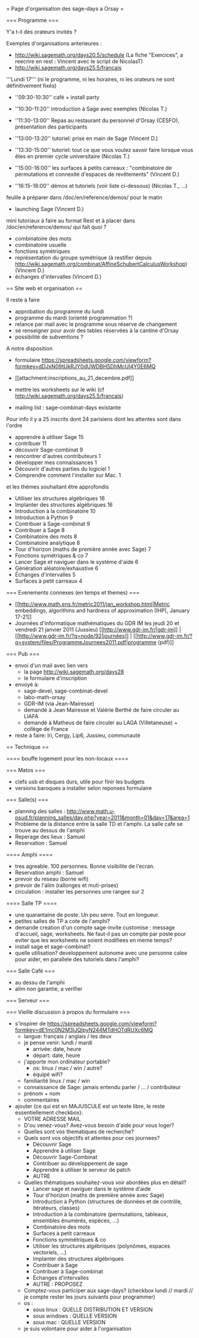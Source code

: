 = Page d'organisation des sage-days a Orsay =

=== Programme ===

Y'a t-il des orateurs invités ?

Exemples d'organisations anterieures :
  * http://wiki.sagemath.org/days20.5/schedule  (La fiche "Exercices", a reecrire en rest : Vincent avec le script de NicolasT)
  * http://wiki.sagemath.org/days25.5/francais

'''Lundi 17''' (ni le programme, ni les horaires, ni les orateurs ne sont définitivement fixés)
  * ''09:30-10:30'' café + install party
  * ''10:30-11:20'' introduction à Sage avec exemples (Nicolas T.)

  * ''11:30-13:00'' Repas au restaurant du personnel d'Orsay (CESFO), présentation des participants

  * ''13:00-13:20'' tutoriel: prise en main de Sage (Vincent D.)
  * ''13:30-15:00'' tutoriel: tout ce que vous voulez savoir faire lorsque vous êtes en premier cycle universitaire (Nicolas T.)
  * ''15:00-16:00'' les surfaces à petits carreaux : "combinatoire de permutations et connexité d'espaces de revêtements" (Vincent D.)
  * ''16:15-18:00'' démos et tutoriels (voir liste ci-dessous) (Nicolas T., ...)

feuille à préparer dans /doc/en/reference/demos/ pour le matin

  * launching Sage (Vincent D.)

mini tutoriaux à faire au format Rest et à placer dans /doc/en/reference/demos/ qui fait quoi ?

 * combinatoire des mots
 * combinatoire usuelle
 * fonctions symétriques
 * représentation du groupe symétrique (à restifier depuis http://wiki.sagemath.org/combinat/AffineSchubertCalculusWorkshop) (Vincent D.)
 * échanges d'intervalles (Vincent D.)

== Site web et organisation ==

Il reste à faire

  * approbation du programme du lundi
  * programme du mardi (orienté programmation ?)
  * relance par mail avec le programme sous réserve de changement
  * se renseigner pour avoir des tables réservées à la cantine d'Orsay
  * possibilité de subventions ?

A notre disposition
  * formulaire https://spreadsheets.google.com/viewform?formkey=dDJxN09tUkRJY0dUWDBHSDhMcUI4Y0E6MQ
  * [[attachment:inscriptions_au_21_decembre.pdf]]
  * mettre les worksheets sur le wiki (cf http://wiki.sagemath.org/days25.5/francais)

  * mailing list : sage-combinat-days existante

Pour info il y a 25 inscrits dont 24 parisiens dont les attentes sont dans l'ordre

  * apprendre à utiliser Sage 15
  * contribuer 11
  * découvrir Sage-combinat 9
  * rencontrer d'autres contributeurs 1
  * développer mes connaissances 1
  * Découvrir d'autres parties du logiciel 1
  * Comprendre comment l'installer sur Mac. 1

et les thèmes souhaitant être approfondis 

  * Utiliser les structures algébriques 16
  * Implanter des structures algébriques 16
  * Introduction à la combinatoire 10
  * Introduction à Python 9
  * Contribuer à Sage-combinat 9
  * Contribuer à Sage 8
  * Combinatoire des mots 8
  * Combinatoire analytique 8
  * Tour d'horizon (maths de première année avec Sage)  7
  * Fonctions symétriques & co 7
  * Lancer Sage et naviguer dans le système d'aide 6
  * Génération aléatoire/exhaustive 6
  * Échanges d'intervalles 5
  * Surfaces à petit carreaux 4

=== Evenements connexes (en temps et themes) ===

  * [[http://www.math.ens.fr/metric2011/jan_workshop.html|Metric embeddings, algorithms  and hardness of approximation (IHP), January 17-21]]
  * Journées d'informatique mathématiques du GDR IM les  jeudi 20 et vendredi 21 janvier 2011 (Jussieu)
  [[http://www.gdr-im.fr/|gdr-im]] | [[http://www.gdr-im.fr/?q=node/92|journées]] | [[http://www.gdr-im.fr/?q=system/files/ProgrammeJournees2011.pdf|programme (pdf)]]

=== Pub ===
  * envoi d'un mail avec lien vers
    * la page http://wiki.sagemath.org/days28
    * le formulaire d'inscription
  * envoyé à:
    * sage-devel, sage-combinat-devel
    * labo-math-orsay
    * GDR-IM (via Jean-Mairesse)
    * demandé à Jean Mairesse et Valérie Berthé de faire circuler au LIAFA
    * demandé à Matheus de faire circuler au LAGA (Villetaneuse) + collège de France
  * reste à faire: lri, Cergy, Lip6, Jussieu, communauté


== Technique ==

==== bouffe logement pour les non-locaux ====

=== Matos ===
  * clefs usb et disques durs, utile pour finir les budgets
  * versions baroques a installer selon reponses formulaire

=== Salle(s) ===
  * planning des salles : http://www.math.u-psud.fr/planning_salles/day.php?year=2011&month=01&day=17&area=1
  * Probleme de la distance entre la salle TD et l'amphi. La salle cafe se trouve au dessus de l'amphi
  * Reperage des lieux : Samuel
  * Reservation : Samuel

==== Amphi ====
  * tres agreable. 100 personnes. Bonne visibilite de l'ecran.
  * Reservation amphi : Samuel
  * prevoir du reseau (borne wifi)
  * prevoir de l'alim (rallonges et muti-prises)
  * circulation : installer les personnes une rangee sur 2


==== Salle TP ====
  * une quarantaine de poste. Un peu serre. Tout en longueur.
  * petites salles de TP a cote de l'amphi?
  * demande creation d'un compte sage-invite customise : message d'accueil, sage, worksheets. Ne faut-il pas un compte par poste pour eviter que les worksheets ne soient modifiees en meme temps?
  * install sage et sage-combinat?
  * quelle utilisation? developpement autonome avec une personne calee pour aider, en parallele des tutoriels dans l'amphi?

=== Salle Café ===
  * au dessu de l'amphi
  * alim non garantie, a verifier



=== Serveur ===


=== Vieille discussion à propos du formulaire ===

  * s'inspirer de https://spreadsheets.google.com/viewform?formkey=dE1mc0N2M3lJQlpyN244MTdHOTdRUXc6MQ
    * langue: français / anglais / les deux
    * je pense venir: lundi / mardi
      * arrivée: date, heure
      * départ: date, heure
    * j'apporte mon ordinateur portable?
      * os: linux / mac / win / autre?
      * équipé wifi?
    * familiarité linux / mac / win
    * connaissance de Sage: jamais entendu parler / ... / contributeur
    * prénom + nom
    * commentaires
  * ajouter (ce qui est en MAJUSCULE est un texte libre, le reste essentiellement checkbox):
    * VOTRE ADRESSE MAIL
    * D'ou venez-vous? Avez-vous besoin d'aide pour vous loger?
    * Quelles sont vos thematiques de recherche?
    * Quels sont vos objectifs et attentes pour ces journees?
      * Découvrir Sage
      * Apprendre à utiliser Sage
      * Découvrir Sage-Combinat
      * Contribuer au développement de sage
      * Apprendre à utiliser le serveur de patch
      * AUTRE
    * Quelles thématiques souhaitez-vous voir abordées plus en détail?
      * Lancer sage et naviguer dans le système d'aide
      * Tour d'horizon (maths de première année avec Sage)
      * Introduction à Python (structures de données et de contrôle, itérateurs, classes)
      * Introduction à la combinatoire (permutations, tableaux, ensembles énumérés, espèces, ...)
      * Combinatoire des mots
      * Surfaces à petit carreaux
      * Fonctions symmétriques & co
      * Utiliser les structures algébriques (polynômes, espaces vectoriels, ...)
      * Implanter des structures algébriques
      * Contribuer à Sage
      * Contribuer à Sage-combinat
      * Échanges d'intervalles
      * AUTRE : PROPOSEZ
    * Comptez-vous participer aux sage-days? (checkbox lundi // mardi // je compte rester les jours suivants pour programmer)
    * os :
      * sous linux : QUELLE DISTRIBUTION ET VERSION
      * sous windows : QUELLE VERSION
      * sous mac : QUELLE VERSION
    * je suis volontaire pour aider à l'organisation
